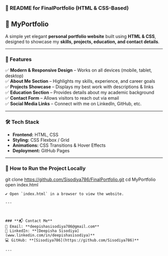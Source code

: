 ### **🚀 README for FinalPortfolio (HTML & CSS-Based)**  


## **📌 MyPortfolio**  
A simple yet elegant **personal portfolio website** built using **HTML & CSS**, designed to showcase my **skills, projects, education, and contact details**.  

---

### **🌟 Features**  
✅ **Modern & Responsive Design** – Works on all devices (mobile, tablet, desktop)  
✅ **About Me Section** – Highlights my skills, experience, and career goals  
✅ **Projects Showcase** – Displays my best work with descriptions & links  
✅ **Education Section** – Provides details about my academic background  
✅ **Contact Form** – Allows visitors to reach out via email  
✅ **Social Media Links** – Connect with me on LinkedIn, GitHub, etc.  

---

### **🛠 Tech Stack**  
- **Frontend:** HTML, CSS  
- **Styling:** CSS Flexbox / Grid  
- **Animations:** CSS Transitions & Hover Effects  
- **Deployment:** GitHub Pages  

---

### **🚀 How to Run the Project Locally**  

git clone https://github.com/Sisodiya786/FinalPortfolio.git
cd MyPortfolio
open index.html
```
✔ Open `index.html` in a browser to view the website.  

---



### **📬 Contact Me**  
📧 Email: **deepishasisodiya786@gmail.com**  
🔗 LinkedIn: **[Deepisha Sisodiya](www.linkedin.com/in/deepishasisodiya)**  
💻 GitHub: **[Sisodiya786](https://github.com/Sisodiya786)**  

---
